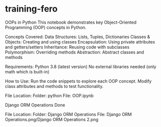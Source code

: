# training-fero
OOPs in Python
This notebook demonstrates key Object-Oriented Programming (OOP) concepts in Python.

Concepts Covered:
Data Structures: Lists, Tuples, Dictionaries
Classes & Objects: Creating and using classes
Encapsulation: Using private attributes and getters/setters
Inheritance: Reusing code with subclasses
Polymorphism: Overriding methods
Abstraction: Abstract classes and methods

Requirements:
Python 3.8 (latest version)
No external libraries needed (only math which is built-in)

How to Use:
Run the code snippets to explore each OOP concept.
Modify class attributes and methods to test functionality.

File Location:
Folder: python
File: OOP.ipynb


Django ORM Operations Done

File Location:
Folder: Django ORM Operations
File: Django ORM Operations.png/Django ORM Operations 2.png
